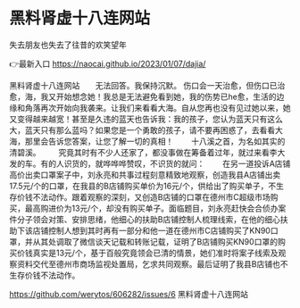 # 黑料肾虚十八连网站
失去朋友也失去了往昔的欢笑望年

👉最新入口 https://naocai.github.io/2023/01/07/dajia/

黑料肾虚十八连网站　　无法回答。我保持沉默。
伤口会一天治愈，但伤口已治愈，海，我又开始想念她！我总是无法避免看到她，我的伤势已he愈，生活的边缘和角落再次开始向我袭来。让我们来看看大海。自从您再也没有见过她以来，她又变得越来越宽！甚至是久违的蓝天也告诉我：我的孩子，您认为蓝天只有这么大，蓝天只有那么蓝吗？如果您是一个勇敢的孩子，请不要再困惑了，去看看大海，那里会告诉您答案，让您了解一切的真相！
　　十八溪之首，为名如其实的清碧溪。
　　究竟其时有不少人还家了，都没事做在筹备着过年，就过来看李大发的车。有的人识货的，就哗哗哗赞叹，不识货的就问：
　　在另一道投诉A店铺高价出卖口罩案子中，刘永亮和共事过程刻意精致地观察，创造我县A店铺出卖17.5元/个的口罩，在我县的B店铺购买单价为16元/个，供给出了购买单子，不生存价钱不法动作。跟着观察的深刻，又创造B店铺的口罩在德州市C超级市场购买，最高购进价为13元/个，却没有购买单子。面临题目，刘永亮赶快会合侦办案件分子领会对策、安排思绪，他细心的扶助B店铺控制人梳理线索，在他的细心扶助下该店铺控制人想到其时再有一部分和他一道在德州市C店铺购买了KN90口罩，并从其处调取了微信谈天记载和转账记载，证明了B店铺购买KN90口罩的购买价钱真实是13元/个，基于百般究竟领会已清的情景，她们准时将案子线索及观察资料交代至德州市商场监视处置局，乞求共同观察。最后证明了我县B店铺也不生存价钱不法动作。

https://github.com/werytos/606282/issues/6
黑料肾虚十八连网站
